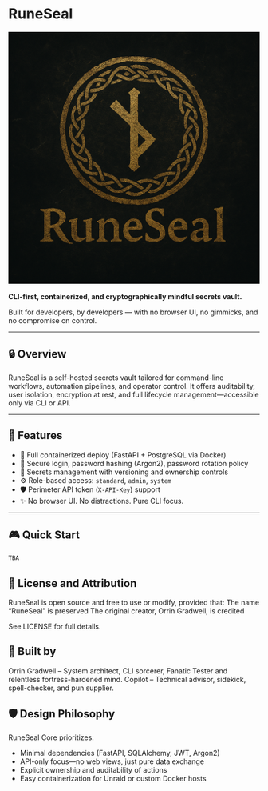 # RuneSeal

![RuneSeal Logo](assets/RuneSeal_Logo.png)

**CLI-first, containerized, and cryptographically mindful secrets vault.**

Built for developers, by developers — with no browser UI, no gimmicks, and no compromise on control.

---

## 🔒 Overview

RuneSeal is a self-hosted secrets vault tailored for command-line workflows, automation pipelines, and operator control. It offers auditability, user isolation, encryption at rest, and full lifecycle management—accessible only via CLI or API.

---

## 🧰 Features

- 🚀 Full containerized deploy (FastAPI + PostgreSQL via Docker)
- 🔐 Secure login, password hashing (Argon2), password rotation policy
- 💬 Secrets management with versioning and ownership controls
- ⚙️ Role-based access: `standard`, `admin`, `system`
- 🛡️ Perimeter API token (`X-API-Key`) support
- ✨ No browser UI. No distractions. Pure CLI focus.

---

## 🎮 Quick Start

```bash
TBA
```

## 🧾 License and Attribution

RuneSeal is open source and free to use or modify, provided that:
The name “RuneSeal” is preserved
The original creator, Orrin Gradwell, is credited

See LICENSE for full details.

## 💼 Built by

Orrin Gradwell – System architect, CLI sorcerer, Fanatic Tester and relentless fortress-hardened mind.
Copilot – Technical advisor, sidekick, spell-checker, and pun supplier.

## 🛡️ Design Philosophy

RuneSeal Core prioritizes:

- Minimal dependencies (FastAPI, SQLAlchemy, JWT, Argon2)
- API-only focus—no web views, just pure data exchange
- Explicit ownership and auditability of actions
- Easy containerization for Unraid or custom Docker hosts
